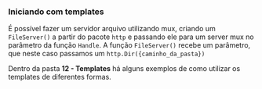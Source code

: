 ### Iniciando com templates

É possível fazer um servidor arquivo utilizando mux, criando um `FileServer()` a partir do pacote `http` e passando ele
para um server mux no parâmetro da função `Handle`. A função `FileServer()` recebe um parâmetro, que neste caso passamos
um `http.Dir({caminho_da_pasta})`

Dentro da pasta **12 - Templates** há alguns exemplos de como utilizar os templates de diferentes formas.